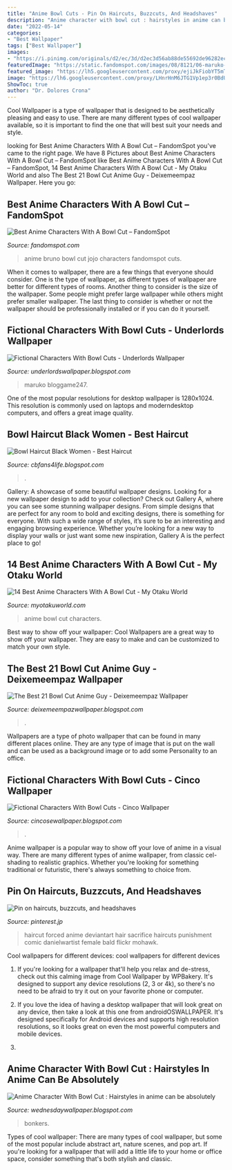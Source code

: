 ```yaml
---
title: "Anime Bowl Cuts - Pin On Haircuts, Buzzcuts, And Headshaves"
description: "Anime character with bowl cut : hairstyles in anime can be absolutely"
date: "2022-05-14"
categories:
- "Best Wallpaper"
tags: ["Best Wallpaper"]
images:
- "https://i.pinimg.com/originals/d2/ec/3d/d2ec3d56ab88de55692de96282ec9cdf.jpg"
featuredImage: "https://static.fandomspot.com/images/08/8121/06-maruko-chan-anime-screenshot-bowl-cut.jpg"
featured_image: "https://lh5.googleusercontent.com/proxy/ejiJkFiobYT5mTMtavGB-4EKFVpF0htKxdzapr3MjgEhNOQonqAzsoKAlmGLqXxLQmr-IIuhs5vQGY8QE1KZyhhHUroqHsGwx0g8yxRQt65d3DFp71SqEmRfhdEVag=s0-d"
image: "https://lh6.googleusercontent.com/proxy/LHnrHnM6JTG1Vp1ep3r0BdUbqbaROXj5XUvA0xrtEc2qZRX5xm3Rg4i3-whq6c5fH-teni9GhBZUTlH0s5O2xtU2=w1200-h630-p-k-no-nu"
ShowToc: true
author: "Dr. Dolores Crona"
---
```



Cool Wallpaper is a type of wallpaper that is designed to be aesthetically pleasing and easy to use. There are many different types of cool wallpaper available, so it is important to find the one that will best suit your needs and style.

	

		
looking for Best Anime Characters With A Bowl Cut – FandomSpot you've came to the right page. We have 8 Pictures about Best Anime Characters With A Bowl Cut – FandomSpot like Best Anime Characters With A Bowl Cut – FandomSpot, 14 Best Anime Characters With A Bowl Cut - My Otaku World and also The Best 21 Bowl Cut Anime Guy - Deixemeempaz Wallpaper. Here you go:
		
    
## Best Anime Characters With A Bowl Cut – FandomSpot

<img loading=lazy src="https://static.fandomspot.com/images/08/8121/07-bruno-buccelatti-jojo-anime.jpg" onerror="this.onerror=null;this.src='https://tse3.mm.bing.net/th?id=OIP.SrgzxWSvVGQ2y7-C7lFLjAHaEW&amp;pid=15.1';" alt="Best Anime Characters With A Bowl Cut – FandomSpot">

_Source: fandomspot.com_

>anime bruno bowl cut jojo characters fandomspot cuts. 

	

When it comes to wallpaper, there are a few things that everyone should consider. One is the type of wallpaper, as different types of wallpaper are better for different types of rooms. Another thing to consider is the size of the wallpaper. Some people might prefer large wallpaper while others might prefer smaller wallpaper. The last thing to consider is whether or not the wallpaper should be professionally installed or if you can do it yourself.

    
## Fictional Characters With Bowl Cuts - Underlords Wallpaper

<img loading=lazy src="https://static.fandomspot.com/images/08/8121/06-maruko-chan-anime-screenshot-bowl-cut.jpg" onerror="this.onerror=null;this.src='https://tse4.mm.bing.net/th?id=OIP.3PH25wr8ByudW4lmMaOFwwHaEK&amp;pid=15.1';" alt="Fictional Characters With Bowl Cuts - Underlords Wallpaper">

_Source: underlordswallpaper.blogspot.com_

>maruko bloggame247. 

	

One of the most popular resolutions for desktop wallpaper is 1280x1024. This resolution is commonly used on laptops and moderndesktop computers, and offers a great image quality.

    
## Bowl Haircut Black Women - Best Haircut

<img loading=lazy src="https://lh6.googleusercontent.com/proxy/LHnrHnM6JTG1Vp1ep3r0BdUbqbaROXj5XUvA0xrtEc2qZRX5xm3Rg4i3-whq6c5fH-teni9GhBZUTlH0s5O2xtU2=w1200-h630-p-k-no-nu" onerror="this.onerror=null;this.src='https://tse4.mm.bing.net/th?id=OIP.hfT9mb1tny47g5X8dfLnigAAAA&amp;pid=15.1';" alt="Bowl Haircut Black Women - Best Haircut">

_Source: cbfans4life.blogspot.com_

>. 

	

Gallery: A showcase of some beautiful wallpaper designs.
Looking for a new wallpaper design to add to your collection? Check out Gallery A, where you can see some stunning wallpaper designs. From simple designs that are perfect for any room to bold and exciting designs, there is something for everyone. With such a wide range of styles, it’s sure to be an interesting and engaging browsing experience. Whether you’re looking for a new way to display your walls or just want some new inspiration, Gallery A is the perfect place to go!





	
	
    
## 14 Best Anime Characters With A Bowl Cut - My Otaku World

<img loading=lazy src="https://myotakuworld.com/wp-content/uploads/2021/01/Dr.-Kuseno-From-One-Punch-Man.jpg" onerror="this.onerror=null;this.src='https://tse2.mm.bing.net/th?id=OIP.v_px-SvaeqNpFZ1MmEAMcQHaEo&amp;pid=15.1';" alt="14 Best Anime Characters With A Bowl Cut - My Otaku World">

_Source: myotakuworld.com_

>anime bowl cut characters. 

	

Best way to show off your wallpaper:
Cool Wallpapers are a great way to show off your wallpaper. They are easy to make and can be customized to match your own style.

    
## The Best 21 Bowl Cut Anime Guy - Deixemeempaz Wallpaper

<img loading=lazy src="https://lh5.googleusercontent.com/proxy/GoYoLWCsa_f-L-QQSKVzxOiphYO9QAzrDnLq43iKNl2i78hwWidbZvveLqIDrxKbt80GASIQGppjvRNA1WTc3EQ=w1200-h630-p-k-no-nu" onerror="this.onerror=null;this.src='https://tse2.mm.bing.net/th?id=OIP.8h0hGYlmH32HFdDaAER9hwHaGO&amp;pid=15.1';" alt="The Best 21 Bowl Cut Anime Guy - Deixemeempaz Wallpaper">

_Source: deixemeempazwallpaper.blogspot.com_

>. 

	



Wallpapers are a type of photo wallpaper that can be found in many different places online. They are any type of image that is put on the wall and can be used as a background image or to add some Personality to an office.

    
## Fictional Characters With Bowl Cuts - Cinco Wallpaper

<img loading=lazy src="https://i.pinimg.com/originals/d9/f6/81/d9f681a859603052ad8a3bb47f87abf3.jpg" onerror="this.onerror=null;this.src='https://tse3.mm.bing.net/th?id=OIP.cf_FTE27rhUKN1QxvK9XNAHaHa&amp;pid=15.1';" alt="Fictional Characters With Bowl Cuts - Cinco Wallpaper">

_Source: cincosewallpaper.blogspot.com_

>. 

	

Anime wallpaper is a popular way to show off your love of anime in a visual way. There are many different types of anime wallpaper, from classic cel-shading to realistic graphics. Whether you're looking for something traditional or futuristic, there's always something to choice from.

    
## Pin On Haircuts, Buzzcuts, And Headshaves

<img loading=lazy src="https://i.pinimg.com/originals/d2/ec/3d/d2ec3d56ab88de55692de96282ec9cdf.jpg" onerror="this.onerror=null;this.src='https://tse3.mm.bing.net/th?id=OIP.DFoHVJ2YscQ7tlSt9pCDdAHaLd&amp;pid=15.1';" alt="Pin on haircuts, buzzcuts, and headshaves">

_Source: pinterest.jp_

>haircut forced anime deviantart hair sacrifice haircuts punishment comic danielwartist female bald flickr mohawk. 

	

Cool wallpapers for different devices:
cool wallpapers for different devices 

1. If you're looking for a wallpaper that'll help you relax and de-stress, check out this calming image from Cool Wallpaper by WPBakery. It's designed to support any device resolutions (2, 3 or 4k), so there's no need to be afraid to try it out on your favorite phone or computer.

2. If you love the idea of having a desktop wallpaper that will look great on any device, then take a look at this one from androidOSWALLPAPER. It's designed specifically for Android devices and supports high resolution resolutions, so it looks great on even the most powerful computers and mobile devices.

3.

    
## Anime Character With Bowl Cut : Hairstyles In Anime Can Be Absolutely

<img loading=lazy src="https://lh5.googleusercontent.com/proxy/ejiJkFiobYT5mTMtavGB-4EKFVpF0htKxdzapr3MjgEhNOQonqAzsoKAlmGLqXxLQmr-IIuhs5vQGY8QE1KZyhhHUroqHsGwx0g8yxRQt65d3DFp71SqEmRfhdEVag=s0-d" onerror="this.onerror=null;this.src='https://tse3.mm.bing.net/th?id=OIP.v4um0P10VwSPkuYxgdE0pgAAAA&amp;pid=15.1';" alt="Anime Character With Bowl Cut : Hairstyles in anime can be absolutely">

_Source: wednesdaywallpaper.blogspot.com_

>bonkers. 

	

Types of cool wallpaper:
There are many types of cool wallpaper, but some of the most popular include abstract art, nature scenes, and pop art. If you're looking for a wallpaper that will add a little life to your home or office space, consider something that's both stylish and classic.

